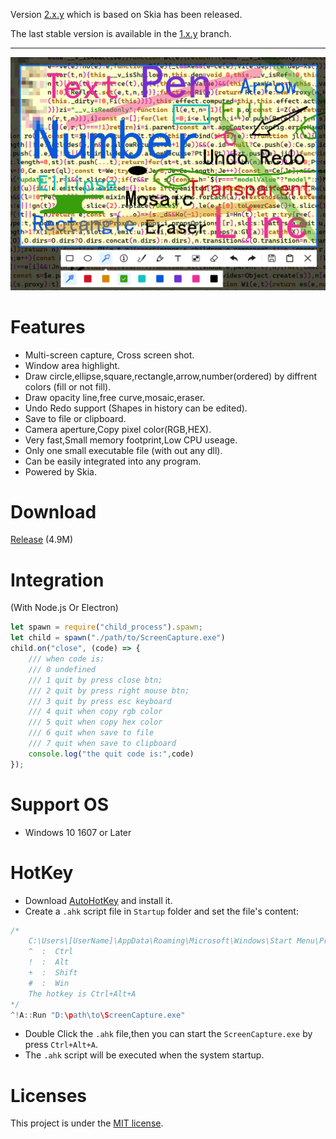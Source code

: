 Version [2.x.y](https://github.com/xland/ScreenCapture/releases) which is based on Skia has been released.

The last stable version is available in the [1.x.y](https://github.com/xland/ScreenCapture/tree/1-x-y) branch.

---

![](./Doc/banner.png)


# Features

- Multi-screen capture, Cross screen shot.
- Window area highlight.
- Draw circle,ellipse,square,rectangle,arrow,number(ordered) by diffrent colors (fill or not fill).
- Draw opacity line,free curve,mosaic,eraser.
- Undo Redo support (Shapes in history can be edited).
- Save to file or clipboard.
- Camera aperture,Copy pixel color(RGB,HEX).
- Very fast,Small memory footprint,Low CPU useage.
- Only one small executable file (with out any dll).
- Can be easily integrated into any program.
- Powered by Skia.

# Download

[Release](https://github.com/xland/ScreenCapture/releases/) (4.9M)

# Integration

(With Node.js Or Electron)

```js
let spawn = require("child_process").spawn;
let child = spawn("./path/to/ScreenCapture.exe")
child.on("close", (code) => {
    /// when code is:
    /// 0 undefined
    /// 1 quit by press close btn;
    /// 2 quit by press right mouse btn;
    /// 3 quit by press esc keyboard
    /// 4 quit when copy rgb color
    /// 5 quit when copy hex color
    /// 6 quit when save to file
    /// 7 quit when save to clipboard
    console.log("the quit code is:",code)
});
```

# Support OS

- Windows 10 1607 or Later

# HotKey

- Download [AutoHotKey](https://www.autohotkey.com/) and install it.
- Create a `.ahk` script file in `Startup` folder and set the file's content:
```c
/*
    C:\Users\[UserName]\AppData\Roaming\Microsoft\Windows\Start Menu\Programs\Startup\ScreenCapture.ahk
    ^  :  Ctrl
    !  :  Alt
    +  :  Shift
    #  :  Win
    The hotkey is Ctrl+Alt+A 
*/
^!A::Run "D:\path\to\ScreenCapture.exe"
```
- Double Click the `.ahk` file,then you can start the `ScreenCapture.exe` by press `Ctrl+Alt+A`.
- The `.ahk` script will be executed when the system startup.

# Licenses

This project is under the [MIT license](./licence).

